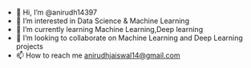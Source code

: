 - 👋 Hi, I’m @anirudh14397
- 👀 I’m interested in Data Science & Machine Learning
- 🌱 I’m currently learning Machine Learning,Deep learning 
- 💞️ I’m looking to collaborate on Machine Learning and Deep Learning projects
- 📫 How to reach me anirudhjaiswal14@gmail.com

<!---
anirudh14397/anirudh14397 is a ✨ special ✨ repository because its `README.md` (this file) appears on your GitHub profile.
You can click the Preview link to take a look at your changes.
--->
